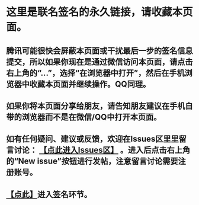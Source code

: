 这里是联名签名的永久链接，请收藏本页面。
====================

腾讯可能很快会屏蔽本页面或干扰最后一步的签名信息提交，所以如果你现在是通过微信访问本页面，请点击右上角的“...”，选择“在浏览器中打开”，然后在手机浏览器中收藏本页面并继续操作。QQ同理。
---------------------

如果你将本页面分享给朋友，请告知朋友建议在手机自带的浏览器而不是在微信/QQ中打开本页面。
---------------------

如有任何疑问、建议或反馈，欢迎在Issues区里里留言讨论： [【点此进入Issues区】](https://github.com/lehui99/tdw/issues) 。进入后点击右上角的“New issue”按钮进行发帖，注意留言讨论需要注册账号。
---------------------

[【点此】](https://upload1.miwturizudij.xyz/step_intro.html)进入签名环节。
---------------------
